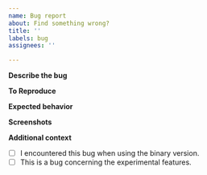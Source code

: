 ```yaml
---
name: Bug report
about: Find something wrong?
title: ''
labels: bug
assignees: ''

---
```


<!--
About the experimental features:
These features may be unsupported, and bug reports about them might be closed as won't fix.
-->

**Describe the bug**
<!--
A clear and concise description of what the bug is.
-->

**To Reproduce**
<!--
Steps to reproduce the bug.
-->

**Expected behavior**
<!--
What would you except?
-->

**Screenshots**
<!--
If there are any screenshots, please upload them.
-->

**Additional context**
<!--
Anything you find important.
-->

- [ ] I encountered this bug when using the binary version.
- [ ] This is a bug concerning the experimental features.
